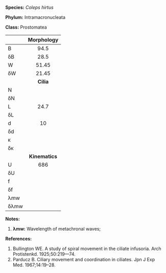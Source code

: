 **Species:** *Coleps hirtus*

**Phylum:** Intramacronucleata

**Class:** Prostomatea

|      | **Morphology** |
| :--- | :------------: |
| B    | 94.5 |
| δB   | 28.5 |
| W    | 51.45 |
| δW   | 21.45 |
|      | **Cilia** |
| N    |  |
| δN   |  |
| L    | 24.7 |
| δL   |  |
| d    | 10 |
| δd   |  |
| κ    |  |
| δκ   |  |
|      | **Kinematics** |
| U    | 686 |
| δU   |  |
| f    |  |
| δf   |  |
| λmw  |  |
| δλmw |  |

**Notes:**

1. **λmw:** Wavelength of metachronal waves;

**References:**

1. Bullington WE.  A study of spiral movement in the ciliate infusoria.  Arch Protistenkd. 1925;50:219—74.
1. Parducz B.  Ciliary movement and coordination in ciliates.  Jpn J Exp Med. 1967;14:19–28.
